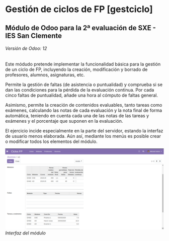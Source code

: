 # Gestión de ciclos de FP [gestciclo]
## Módulo de Odoo para la 2ª evaluación de SXE - IES San Clemente
###### Versión de Odoo: 12

Este módudo pretende implementar la funcionalidad básica para la gestión de un ciclo de FP, incluyendo la creación, modificación y borrado de profesores, alumnos, asignaturas, etc.

Permite la gestión de faltas (de asistencia o puntualidad) y comprueba si se dan las condiciones para la pérdida de la evaluación continua. Por cada cinco faltas de puntualidad, añade una hora al cómputo de faltas general.

Asimismo, permite la creación de contenidos evaluables, tanto tareas como exámenes, calculando las notas de cada evaluación y la nota final de forma automática, teniendo en cuenta cada una de las notas de las tareas y exámenes y el porcentaje que suponen en la evaluación.

El ejercicio incide especialmente en la parte del servidor, estando la interfaz de usuario menos elaborada. Aún así, mediante los menús es posible crear o modificar todos los elementos del módulo.

![Interfaz del módulo](/doc/img/ciclos1.png)
*Interfaz del módulo*

